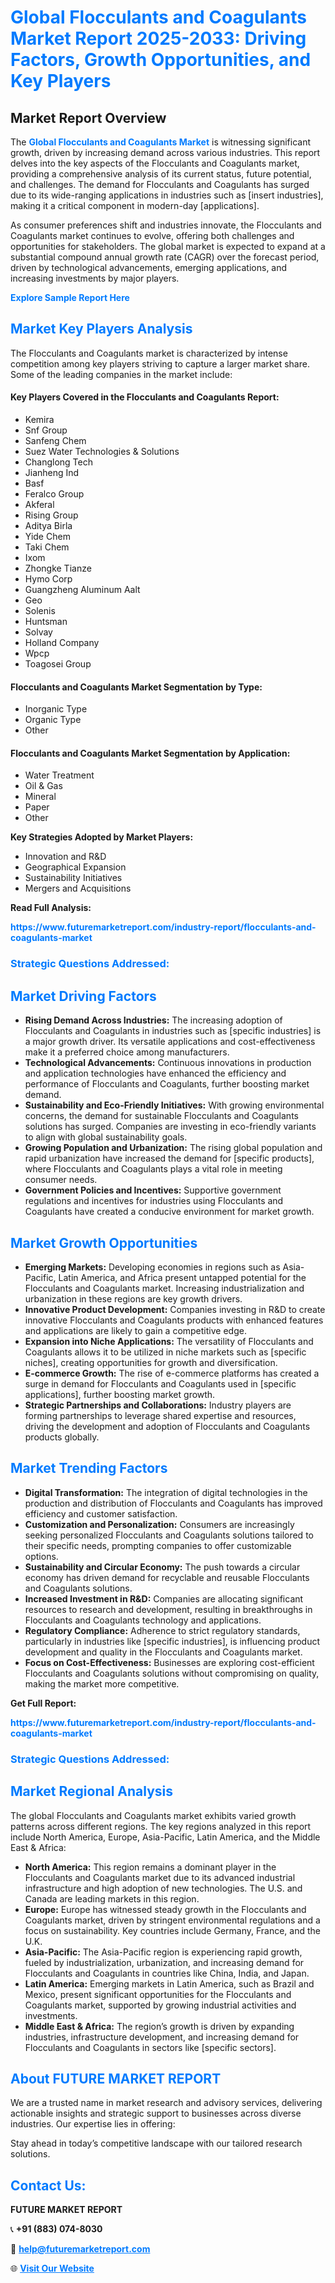 <h1 style="color: #007BFF;">Global Flocculants and Coagulants Market Report 2025-2033: Driving Factors, Growth Opportunities, and Key Players</h1>

<section id="overview">
<h2>Market Report Overview</h2>
<p>The <a href="https://www.futuremarketreport.com/industry-report/flocculants-and-coagulants-market" style="color: #007BFF; text-decoration: none;"><strong>Global Flocculants and Coagulants Market</strong></a> is witnessing significant growth, driven by increasing demand across various industries. This report delves into the key aspects of the Flocculants and Coagulants market, providing a comprehensive analysis of its current status, future potential, and challenges. The demand for Flocculants and Coagulants has surged due to its wide-ranging applications in industries such as [insert industries], making it a critical component in modern-day [applications].</p>
<p>As consumer preferences shift and industries innovate, the Flocculants and Coagulants market continues to evolve, offering both challenges and opportunities for stakeholders. The global market is expected to expand at a substantial compound annual growth rate (CAGR) over the forecast period, driven by technological advancements, emerging applications, and increasing investments by major players.</p>
</section>

<section id="overview">
<p><a href="https://www.futuremarketreport.com/request-sample/reportId=31669" style="color: #007BFF; text-decoration: none;"><strong>Explore Sample Report Here</strong></a></p>
</section>

<section id="key-players">
<h2 style="color: #007BFF;">Market Key Players Analysis</h2>
<p>The Flocculants and Coagulants market is characterized by intense competition among key players striving to capture a larger market share. Some of the leading companies in the market include:</p>
<h4>Key Players Covered in the Flocculants and Coagulants Report:</h4>
<ul><li>Kemira</li><li>Snf Group</li><li>Sanfeng Chem</li><li>Suez Water Technologies &amp; Solutions</li><li>Changlong Tech</li><li>Jianheng Ind</li><li>Basf</li><li>Feralco Group</li><li>Akferal</li><li>Rising Group</li><li>Aditya Birla</li><li>Yide Chem</li><li>Taki Chem</li><li>Ixom</li><li>Zhongke Tianze</li><li>Hymo Corp</li><li>Guangzheng Aluminum Aalt</li><li>Geo</li><li>Solenis</li><li>Huntsman</li><li>Solvay</li><li>Holland Company</li><li>Wpcp</li><li>Toagosei Group</li></ul>
<h4>Flocculants and Coagulants Market Segmentation by Type:</h4>
<ul><li>Inorganic Type</li><li>Organic Type</li><li>Other</li></ul>

<h4>Flocculants and Coagulants Market Segmentation by Application:</h4>
<ul><li>Water Treatment</li><li>Oil &amp; Gas</li><li>Mineral</li><li>Paper</li><li>Other</li></ul>
<p><strong>Key Strategies Adopted by Market Players:</strong></p>
<ul>
<li>Innovation and R&D</li>
<li>Geographical Expansion</li>
<li>Sustainability Initiatives</li>
<li>Mergers and Acquisitions</li>
</ul>
</section>

<section>
<p><strong>Read Full Analysis: </strong></p><a href="https://www.futuremarketreport.com/industry-report/flocculants-and-coagulants-market" style="color: #007BFF; text-decoration: none;"><strong>https://www.futuremarketreport.com/industry-report/flocculants-and-coagulants-market</strong></a>
<h3 style="color: #007BFF;">Strategic Questions Addressed:</h3>
</section>

<section id="driving-factors">
<h2 style="color: #007BFF;">Market Driving Factors</h2>
<ul>
<li><strong>Rising Demand Across Industries:</strong> The increasing adoption of Flocculants and Coagulants in industries such as [specific industries] is a major growth driver. Its versatile applications and cost-effectiveness make it a preferred choice among manufacturers.</li>
<li><strong>Technological Advancements:</strong> Continuous innovations in production and application technologies have enhanced the efficiency and performance of Flocculants and Coagulants, further boosting market demand.</li>
<li><strong>Sustainability and Eco-Friendly Initiatives:</strong> With growing environmental concerns, the demand for sustainable Flocculants and Coagulants solutions has surged. Companies are investing in eco-friendly variants to align with global sustainability goals.</li>
<li><strong>Growing Population and Urbanization:</strong> The rising global population and rapid urbanization have increased the demand for [specific products], where Flocculants and Coagulants plays a vital role in meeting consumer needs.</li>
<li><strong>Government Policies and Incentives:</strong> Supportive government regulations and incentives for industries using Flocculants and Coagulants have created a conducive environment for market growth.</li>
</ul>
</section>

<section id="growth-opportunities">
<h2 style="color: #007BFF;">Market Growth Opportunities</h2>
<ul>
<li><strong>Emerging Markets:</strong> Developing economies in regions such as Asia-Pacific, Latin America, and Africa present untapped potential for the Flocculants and Coagulants market. Increasing industrialization and urbanization in these regions are key growth drivers.</li>
<li><strong>Innovative Product Development:</strong> Companies investing in R&D to create innovative Flocculants and Coagulants products with enhanced features and applications are likely to gain a competitive edge.</li>
<li><strong>Expansion into Niche Applications:</strong> The versatility of Flocculants and Coagulants allows it to be utilized in niche markets such as [specific niches], creating opportunities for growth and diversification.</li>
<li><strong>E-commerce Growth:</strong> The rise of e-commerce platforms has created a surge in demand for Flocculants and Coagulants used in [specific applications], further boosting market growth.</li>
<li><strong>Strategic Partnerships and Collaborations:</strong> Industry players are forming partnerships to leverage shared expertise and resources, driving the development and adoption of Flocculants and Coagulants products globally.</li>
</ul>
</section>

<section id="trending-factors">
<h2 style="color: #007BFF;">Market Trending Factors</h2>
<ul>
<li><strong>Digital Transformation:</strong> The integration of digital technologies in the production and distribution of Flocculants and Coagulants has improved efficiency and customer satisfaction.</li>
<li><strong>Customization and Personalization:</strong> Consumers are increasingly seeking personalized Flocculants and Coagulants solutions tailored to their specific needs, prompting companies to offer customizable options.</li>
<li><strong>Sustainability and Circular Economy:</strong> The push towards a circular economy has driven demand for recyclable and reusable Flocculants and Coagulants solutions.</li>
<li><strong>Increased Investment in R&D:</strong> Companies are allocating significant resources to research and development, resulting in breakthroughs in Flocculants and Coagulants technology and applications.</li>
<li><strong>Regulatory Compliance:</strong> Adherence to strict regulatory standards, particularly in industries like [specific industries], is influencing product development and quality in the Flocculants and Coagulants market.</li>
<li><strong>Focus on Cost-Effectiveness:</strong> Businesses are exploring cost-efficient Flocculants and Coagulants solutions without compromising on quality, making the market more competitive.</li>
</ul>
</section>

<section>
<p><strong>Get Full Report: </strong></p><a href="https://www.futuremarketreport.com/industry-report/flocculants-and-coagulants-market" style="color: #007BFF; text-decoration: none;"><strong>https://www.futuremarketreport.com/industry-report/flocculants-and-coagulants-market</strong></a>
<h3 style="color: #007BFF;">Strategic Questions Addressed:</h3>
</section>


<section id="regional-analysis">
<h2 style="color: #007BFF;">Market Regional Analysis</h2>
<p>The global Flocculants and Coagulants market exhibits varied growth patterns across different regions. The key regions analyzed in this report include North America, Europe, Asia-Pacific, Latin America, and the Middle East & Africa:</p>
<ul>
<li><strong>North America:</strong> This region remains a dominant player in the Flocculants and Coagulants market due to its advanced industrial infrastructure and high adoption of new technologies. The U.S. and Canada are leading markets in this region.</li>
<li><strong>Europe:</strong> Europe has witnessed steady growth in the Flocculants and Coagulants market, driven by stringent environmental regulations and a focus on sustainability. Key countries include Germany, France, and the U.K.</li>
<li><strong>Asia-Pacific:</strong> The Asia-Pacific region is experiencing rapid growth, fueled by industrialization, urbanization, and increasing demand for Flocculants and Coagulants in countries like China, India, and Japan.</li>
<li><strong>Latin America:</strong> Emerging markets in Latin America, such as Brazil and Mexico, present significant opportunities for the Flocculants and Coagulants market, supported by growing industrial activities and investments.</li>
<li><strong>Middle East & Africa:</strong> The region’s growth is driven by expanding industries, infrastructure development, and increasing demand for Flocculants and Coagulants in sectors like [specific sectors].</li>
</ul>
</section>

<footer>
<h2 style="color: #007BFF;">About FUTURE MARKET REPORT</h2>
<p>We are a trusted name in market research and advisory services, delivering actionable insights and strategic support to businesses across diverse industries. Our expertise lies in offering:</p>

<p>Stay ahead in today’s competitive landscape with our tailored research solutions.</p>

<h2 style="color: #007BFF;">Contact Us:</h2>
<p><strong>FUTURE MARKET REPORT</strong></p>
<p>📞 <strong>+91 (883) 074-8030</strong></p>
<p>📧 <strong><a href="mailto:help@futuremarketreport.com" style="color: #007BFF;">help@futuremarketreport.com</a></strong></p>
<p>🌐 <strong><a href="https://www.futuremarketreport.com/" style="color: #007BFF;">Visit Our Website</a></strong></p>
</footer>